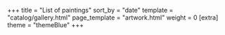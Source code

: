 +++
title = "List of paintings"
sort_by = "date"
template = "catalog/gallery.html"
page_template = "artwork.html"
weight = 0
[extra]
theme = "themeBlue"
+++
